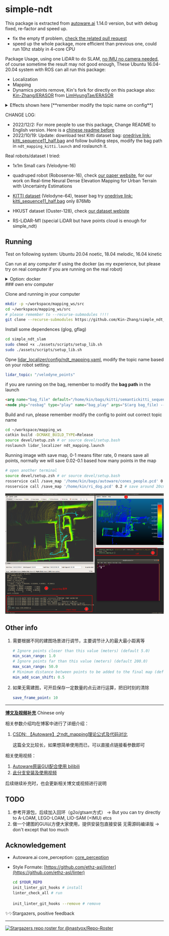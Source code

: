 # simple-ndt

This package is extracted from [autoware.ai](https://github.com/Autoware-AI) 1.14.0 version, but with debug fixed, re-factor and speed up.

- fix the empty tf problem, [check the related pull request](https://github.com/autowarefoundation/autoware_ai_perception/pull/60)
- speed up the whole package, more efficient than previous one, could run 10hz stably in 4-core CPU 

Package Usage, using one LiDAR to do SLAM, <u>no IMU no camera needed</u>, of course sometime the result may not good enough, These Ubuntu 16.04-20.04 system with ROS can all run this package:

- Localization
- Mapping
- Dynamics points remove, Kin's fork for directly on this package also: [Kin-Zhang/ERASOR](https://github.com/Kin-Zhang/ERASOR/tree/simple_ndt_slam) from [LimHyungTae/ERASOR](https://github.com/LimHyungTae/ERASOR)

<details>
  <summary>Effects shown here [**remember modify the topic name on config**]</summary>

   Simple_ndt_slam:

   https://user-images.githubusercontent.com/35365764/205377663-ba10b9db-400a-4330-8249-f7abd69247b1.mp4

   Simple_ndt_slam data to ERASOR:

   https://user-images.githubusercontent.com/35365764/205382532-4a6b89b3-f639-4685-bca0-d5867b4f9ea3.mp4

   ![](assets/readme/ERASOR_effect.png)

</details>


CHANGE LOG:

- 2022/12/2: For more people to use this package, Change README to English version. Here is a [chinese readme before](README_CN.md)
- 2022/10/19: Update: download test Kitti dataset bag: [onedrive link: kitti_sequence11_half.bag](https://hkustconnect-my.sharepoint.com/:u:/g/personal/qzhangcb_connect_ust_hk/EXqmutFjAbpPsYVe5r91KXEBhLlqP7anlNBJqTMHIOkfqw?e=RoRVgF) and follow building steps, modify the bag path in `ndt_mapping_kitti.launch` and roslaunch it.



Real robots/dataset I tried:

- 1x1m Small cars (Velodyne-16)
- quadruped robot (Robosense-16), check [our paper website](http://kin-zhang.github.io/ndem), for our work on Real-time Neural Dense Elevation Mapping for Urban Terrain with Uncertainty Estimations

- [KITTI dataset](https://www.cvlibs.net/datasets/kitti/) (Velodyne-64), teaser bag try [onedrive link: kitti_sequence11_half.bag](https://hkustconnect-my.sharepoint.com/:u:/g/personal/qzhangcb_connect_ust_hk/EXqmutFjAbpPsYVe5r91KXEBhLlqP7anlNBJqTMHIOkfqw?e=RoRVgF) only 876Mb
- HKUST dataset (Ouster-128), check [our dataset webiste](https://ram-lab.com/file/site/multi-sensor-dataset/)
- RS-LiDAR-M1 (special LiDAR but have points cloud is enough for simple_ndt)


## Running
Test on following system: Ubuntu 20.04 noetic, 18.04 melodic, 16.04 kinetic

Can run at any computer if using the docker (as my experience, but please try on real computer if you are running on the real robot)

<details>
  <summary>Option: docker</summary>

Provide the docker also:
```bash
# pull or build select one
docker pull zhangkin/ndt_mapping:refactor

docker build -t zhangkin/ndt_mapping:refactor .
```

Running inside:
```bash
docker run -it --net=host --name ndt_slam zhangkin/ndt_mapping:refactor /bin/zsh
cd src && git pull
cd .. && catkin build -DCMAKE_BUILD_TYPE=Release
roscore

# open another terminal
docker exec -it ndt_slam /bin/zsh
source devel/setup.zsh
roslaunch lidar_localizer ndt_mapping_docker.launch
```

![](assets/readme/example_container.png)
</details>
### own env computer

Clone and running in your computer
```bash
mkdir -p ~/workspace/mapping_ws/src
cd ~/workspace/mapping_ws/src
# please remember to --recurse-submodules !!!!
git clone --recurse-submodules https://github.com/Kin-Zhang/simple_ndt_slam
```

Install some dependences (glog, gflag)
```bash
cd simple_ndt_slam
sudo chmod +x ./assets/scripts/setup_lib.sh
sudo ./assets/scripts/setup_lib.sh
```

Opne [lidar_localizer/config/ndt_mapping.yaml](lidar_localizer/config/ndt_mapping.yaml), modify the topic name based on your robot setting:
```yaml
lidar_topic: "/velodyne_points"
```

if you are running on the bag, remember to modify the **bag path** in the launch
```html
<arg name="bag_file" default="/home/kin/bags/kitti/semantickitti_sequence11.bag" />
<node pkg="rosbag" type="play" name="bag_play" args="$(arg bag_file) --clock -r 0.8" required="false"/>
```

Build and run, please remember modify the config to point out correct topic name
```bash
cd ~/workspace/mapping_ws
catkin build -DCMAKE_BUILD_TYPE=Release
source devel/setup.zsh # or source devel/setup.bash
roslaunch lidar_localizer ndt_mapping.launch
```

Running image with save map, 0-1 means filter rate, 0 means save all points, normally we will save 0.02-0.1 based how many points in the map

```bash
# open another terminal
source devel/setup.zsh # or source devel/setup.bash
rosservice call /save_map '/home/kin/bags/autoware/cones_people.pcd' 0.0
rosservice call /save_map '/home/kin/ri_dog.pcd' 0.2 # save around 20cm filter voxel
```

![](assets/readme/save_map.png)





## Other info

1. 需要根据不同的建图场景进行调节，主要调节计入的最大最小距离等

   ```yaml
   # Ignore points closer than this value (meters) (default 5.0)
   min_scan_range: 1.0
   # Ignore points far than this value (meters) (default 200.0)
   max_scan_range: 50.0
   # Minimum distance between points to be added to the final map (default 1.0)
   min_add_scan_shift: 0.5
   ```

2. 如果无需建图，可开启保存一定数量的点云进行运算，把旧时刻的清除

   ```yaml
   save_frame_point: 10
   ```


---

**<u>博文及视频补充</u>** Chinese only

相关参数介绍均在博客中进行了详细介绍：

1. [CSDN: 【Autoware】之ndt_mapping理论公式及代码对比](https://blog.csdn.net/qq_39537898/article/details/115439552#t10)

   这篇全文比较长，如果想简单使用而已，可以直接点链接看参数即可

相关使用视频：

1. [Autoware原装GUI配合使用 bilibili](https://www.bilibili.com/video/BV1k84y1F7xn)
2. [此分支安装及使用视频](https://www.bilibili.com/video/BV18e4y1k7cA/)

后续继续补充时，也会更新相关博文或视频进行说明



## TODO

1. 参考开源包，后续加入回环（g2o/gtsam方式） -> But you can try directly to A-LOAM, LEGO-LOAM, LIO-SAM (+IMU) etcs
2. 做一个建图的GUI以方便大家使用，提供安装包直接安装 无需源码编译版 -> don't except that too much

## Acknowledgement

- Autoware.ai core_perception: [core_perception](https://github.com/Autoware-AI/core_perception) 

- Style Formate: [https://github.com/ethz-asl/linter](https://github.com/ethz-asl/linter)

  ```bash
  cd $YOUR_REPO
  init_linter_git_hooks # install
  linter_check_all # run
  
  init_linter_git_hooks --remove # remove
  ```
✨✨Stargazers, positive feedback

---

[![Stargazers repo roster for @nastyox/Repo-Roster](https://reporoster.com/stars/Kin-Zhang/simple_ndt_slam)](https://github.com/Kin-Zhang/simple_ndt_slam/stargazers)